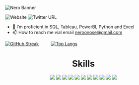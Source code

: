 ![Nero Banner](https://user-images.githubusercontent.com/86878082/233376257-c3b4c8ad-835b-454a-bade-17b5f133a94f.png)

![Website](https://img.shields.io/website?label=WEBSITE&logoColor=%23766e74&up_color=%234b4a4c&url=https%3A%2F%2Fneroonose.github.io%2Fnerodata%2F)
![Twitter URL](https://img.shields.io/twitter/url?color=%23766e74&label=TWITTER&logoColor=%23766e74&style=social&url=https%3A%2F%2Ftwitter.com%2Fneroonose%2F)

- 🌱 I’m proficient in  SQL, Tableau, PowerBI, Python and Excel
- 📫 How to reach me vial email neroonose@gmail.com

<!---
 ✨ repository because its `README.md` (this file) appears on your GitHub profile.
You can click the Preview link to take a look at your changes.
--->




[![GitHub Streak](https://github-readme-streak-stats.herokuapp.com/?user=neroonose&theme=nightowl)](https://git.io/streak-stats)&nbsp; &nbsp; &nbsp; &nbsp; &nbsp;
 [![Top Langs](https://github-readme-stats.vercel.app/api/top-langs/?username=neroonose&layout=compact&card_width=445)](https://github.com/neroonose/github-readme-stats)
<h1 align="center">Skills</h1> 
<p align="center">
    <img src="https://img.shields.io/static/v1?label=|&message=Python&color=white&style=plastic&logo=python"/>
    <img src="https://img.shields.io/static/v1?label=|&message=SQL&color=grey&style=plastic&logo=sql"/>
    <img src="https://img.shields.io/static/v1?label=|&message=PostgreSQL&color=white&style=plastic&logo=postgresql"/>
    <img src="https://img.shields.io/static/v1?label=|&message=BigQuery&color=grey&style=plastic&logo=google-cloud"/>
    <img src="https://img.shields.io/static/v1?label=|&message=PowerBI&color=white&style=plastic&logo=power-bi"/>
    <img src="https://img.shields.io/static/v1?label=|&message=Tableau&color=grey&style=plastic&logo=tableau"/>
    <img src="https://img.shields.io/static/v1?label=|&message=MS%20Excel&color=white&style=plastic&logo=microsoft-excel"/>
    <img src="https://img.shields.io/static/v1?label=|&message=Data%20Cleaning&color=grey&style=plastic&logo=datacamp"/>
    <img src="https://img.shields.io/static/v1?label=|&message=Visualization&color=white&style=plastic&logo=tableau"/>
    <img src="https://img.shields.io/static/v1?label=|&message=Storytelling&color=grey&style=plastic&logo=google-drive"/>
    <img src="https://img.shields.io/static/v1?label=|&message=Statistics&color=white&style=plastic&logo=statamic"/>
</p>
